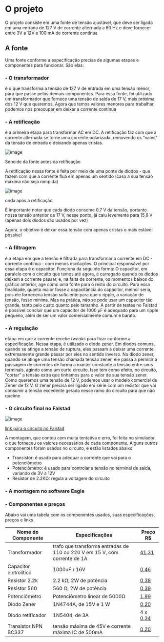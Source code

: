 # O projeto

O projeto consiste em uma fonte de tensão ajustável, que deve ser ligada em uma entrada de 127 V de corrente alternada a 60 Hz e deve fornecer entre 3V a 12V e 100 mA
de corrente contínua

## A fonte

Uma fonte conforme a especificação precisa de algumas etapas e componentes para funcionar. São elas:

### - O transformador
  é o que transforma a tensão de 127 V de entrada em uma tensão menor, para que passe pelos demais componentes. Para
  essa fonte, foi utilizado um transformador que fornece uma tensão de saída de 17 V, mais próxima dos 12 V que queremos.
  Agora que temos valores menores para trabalhar, podemos nos preocupar em deixar a corrente contínua
 
### - A retificação
  é a primeira etapa para transformar AC em DC. A retificação faz com que a corrente alternada se torne uma corrente polarizada, removendo
  os "vales" da tensão de entrada e deixando apenas cristas.  
  
 ![image](https://user-images.githubusercontent.com/37711709/126834291-d438e1ff-30fb-4e94-9e6a-74ddc0e0cbf7.png)
  
  Senoide da fonte antes da retificação
  
  A retificação nessa fonte é feita por meio de uma ponte de diodos - que fazem com que a corrente flua em apenas um sentido (caso a sua tensão máxima não seja rompida)
  
  ![image](https://user-images.githubusercontent.com/37711709/126835671-2c83ff85-1724-4511-8bfe-9ac3e551dd7d.png)
  
  onda após a retificação
  
  É importante notar que cada diodo consome 0,7 V da tensão, portanto nossa tensão anterior de 17 V, nesse
  ponto, já caiu levemente para 15,6 V (apenas dois diodos são usados por vez)
  
  Agora, o objetivo é deixar essa tensão com apenas cristas o mais estável possível
  
### - A filtragem
  é a etapa em que a tensão é filtrada para transformar a corrente em DC - corrente contínua - com menos oscilações.
  O principal responsável por essa etapa é o capacitor. Funciona da seguinte forma:
  O capacitor, em paralelo com o circuito que temos até agora, é carregado quando os diodos deixam a corrente passar, e, na falta
  de corrente, os momentos baixos do gráfico anterior, age como uma fonte para o resto do circuito.
  Para essa finalidade, quanto maior fosse a capacitância do capacitor, melhor seria, pois ele forneceria
  tensão suficiente para que o ripple, a variação de tensão, fosse mínima. Mas na prática, não se pode
  usar um capacitor tão grande, tanto pelo custo quanto pelo tamanho. A partir de testes no Falstad é possível concluir que um capacitor
  de 1000 µF é adequado para um ripple pequeno, além de ser um valor comercialmente comum e barato.
  
### - A regulação
  etapa em que a corrente recebe _tweaks_ para ficar conforme a especificação. Nessa etapa, é utilizado o diodo zener. Em diodos comuns, quando se atinge a tensão de ruptura, eles passam a deixar uma corrente extremamente grande passar por eles no sentido inverso. No diodo zener, quando se atinge uma tensão chamada tensão zener, ele passa a permitir a passagem de correntes de forma a manter constante a tensão entre seus terminais, agindo como um curto circuito. Isso tem como efeito, no circuito, "cortar" a tensão extra que tinhamos para o valor de sua tensão zener. Como queremos uma tensão de 12 V, podemos usar o modelo comercial de Zener de 12 V. O zener precisa ser ligado em série com um resistor que vai consumir a tensão excedente gerada nesse ramo do circuito para que não queime

### - O circuito final no Falstad
![image](https://user-images.githubusercontent.com/37711709/126852283-be6da977-5270-4caf-abfb-50f89dc9fec8.png)

[link para o circuito no Falstad](https://tinyurl.com/yhf42j27)

A montagem, que contou com muita tentativa e erro, foi feita no simulador, o que forneceu os valores necessários de cada componente. Alguns outros componentes foram usados no circuito, e estão listados abaixo

  - Transistor: é usado para adequar a corrente que vai para o potenciômetro
  - Potenciômetro: é usado para controlar a tensão no terminal de saída, variando de 3V a 12V
  - Resistor de 2.2KΩ: regula a voltagem do circuito

### - A montagem no software Eagle
  
 ### - Componentes e preços
 Abaixo vai uma tabela com os componentes usados, suas especificações, preços e links
 
 |Nome do Componente |Especificações|Preço R$ |
 |-------------------|--------------|------|
 |Transformador|trafo que transforma entradas de 110 ou 220 V em 15 V, com corrente de 1A|[41,31](https://www.baudaeletronica.com.br/transformador-trafo-1a-15v.html)|
 |Capacitor eletrolítico|1000uF / 16V|[0,46](https://www.baudaeletronica.com.br/capacitor-eletrolitico-1000uf-16v.html)|
 |Resistor 2.2k|2.2 kΩ, 2W de potência|[0,38](https://www.baudaeletronica.com.br/resistor-2k2-5-2w.html)|
 |Resistor 560|560 Ω, 2W de potência|[0,39](https://www.baudaeletronica.com.br/resistor-560r-5-2w.html)|
 |Potenciômetro|Potenciômetro linear de 5000Ω|[1,99](https://www.baudaeletronica.com.br/potenciometro-linear-de-5k-5000.html)|
 |Diodo Zener|1N4744A, de 15V e 1 W|[0,20](https://www.baudaeletronica.com.br/diodo-zener-1n4744-15v-1w.html)|
 |Diodo retificador|1N5404, de 3A|4 x [0,34](https://www.baudaeletronica.com.br/diodo-1n5404.html)|
 |Transistor NPN BC337|tensão máxima de 45V e corrente máxima IC de 500mA|[0,20](https://www.baudaeletronica.com.br/transistor-npn-bc337.html)|
 

